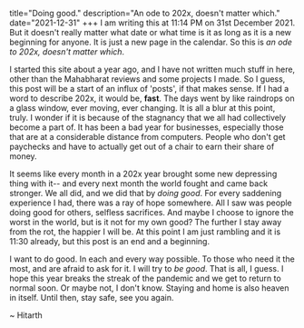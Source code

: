 title="Doing good."
description="An ode to 202x, doesn't matter which."
date="2021-12-31"
+++
I am writing this at 11:14 PM on 31st December 2021. But it doesn't really
matter what date or what time is it as long as it is a new beginning for
anyone. It is just a new page in the calendar. So this is _an ode to 202x,
doesn't matter which_.

I started this site about a year ago, and I have not written much stuff in
here, other than the Mahabharat reviews and some projects I made. So I guess,
this post will be a start of an influx of 'posts', if that makes sense. If I
had a word to describe 202x, it would be, **fast**. The days went by like
raindrops on a glass window, ever moving, ever changing. It is all a blur at
this point, truly. I wonder if it is because of the stagnancy that we all had
collectively become a part of. It has been a bad year for businesses,
especially those that are at a considerable distance from computers. People who
don't get paychecks and have to actually get out of a chair to earn their share
of money. 

It seems like every month in a 202x year brought some new depressing thing with
it-- and every next month the world fought and came back stronger. We all did,
and we did that by _doing good_. For every saddening experience I had, there
was a ray of hope somewhere. All I saw was people doing good for others,
selfless sacrifices. And maybe I choose to ignore the worst in the world, but
is it not for my own good? The further I stay away from the rot, the happier I
will be. At this point I am just rambling and it is 11:30 already, but this
post is an end and a beginning. 

I want to do good. In each and every way possible. To those who need it the
most, and are afraid to ask for it. I will try to _be good_. That is all, I
guess. I hope this year breaks the streak of the pandemic and we get to return
to normal soon. Or maybe not, I don't know. Staying and home is also heaven in
itself. Until then, stay safe, see you again.

 ~ Hitarth

